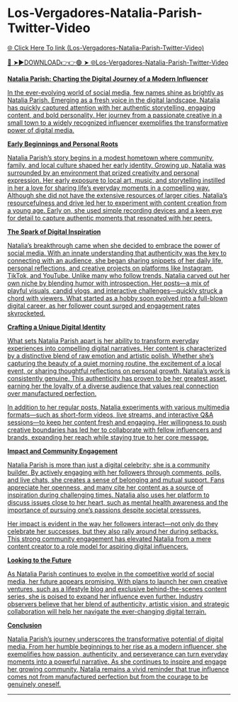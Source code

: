 # Los-Vergadores-Natalia-Parish-Twitter-Video

<a href="https://qomlix.cfd/dafdsrew"> 🌐 Click Here To link (Los-Vergadores-Natalia-Parish-Twitter-Video)

🔴 ➤►DOWNLOAD👉👉🟢 ➤  <a href="https://qomlix.cfd/dafdsrew"> 🌐Los-Vergadores-Natalia-Parish-Twitter-Video

**Natalia Parish: Charting the Digital Journey of a Modern Influencer**

In the ever-evolving world of social media, few names shine as brightly as Natalia Parish. Emerging as a fresh voice in the digital landscape, Natalia has quickly captured attention with her authentic storytelling, engaging content, and bold personality. Her journey from a passionate creative in a small town to a widely recognized influencer exemplifies the transformative power of digital media.

**Early Beginnings and Personal Roots**

Natalia Parish’s story begins in a modest hometown where community, family, and local culture shaped her early identity. Growing up, Natalia was surrounded by an environment that prized creativity and personal expression. Her early exposure to local art, music, and storytelling instilled in her a love for sharing life’s everyday moments in a compelling way. Although she did not have the extensive resources of larger cities, Natalia’s resourcefulness and drive led her to experiment with content creation from a young age. Early on, she used simple recording devices and a keen eye for detail to capture authentic moments that resonated with her peers.

**The Spark of Digital Inspiration**

Natalia’s breakthrough came when she decided to embrace the power of social media. With an innate understanding that authenticity was the key to connecting with an audience, she began sharing snippets of her daily life, personal reflections, and creative projects on platforms like Instagram, TikTok, and YouTube. Unlike many who follow trends, Natalia carved out her own niche by blending humor with introspection. Her posts—a mix of playful visuals, candid vlogs, and interactive challenges—quickly struck a chord with viewers. What started as a hobby soon evolved into a full-blown digital career, as her follower count surged and engagement rates skyrocketed.

**Crafting a Unique Digital Identity**

What sets Natalia Parish apart is her ability to transform everyday experiences into compelling digital narratives. Her content is characterized by a distinctive blend of raw emotion and artistic polish. Whether she’s capturing the beauty of a quiet morning routine, the excitement of a local event, or sharing thoughtful reflections on personal growth, Natalia’s work is consistently genuine. This authenticity has proven to be her greatest asset, earning her the loyalty of a diverse audience that values real connection over manufactured perfection.

In addition to her regular posts, Natalia experiments with various multimedia formats—such as short-form videos, live streams, and interactive Q&A sessions—to keep her content fresh and engaging. Her willingness to push creative boundaries has led her to collaborate with fellow influencers and brands, expanding her reach while staying true to her core message.

**Impact and Community Engagement**

Natalia Parish is more than just a digital celebrity; she is a community builder. By actively engaging with her followers through comments, polls, and live chats, she creates a sense of belonging and mutual support. Fans appreciate her openness, and many cite her content as a source of inspiration during challenging times. Natalia also uses her platform to discuss issues close to her heart, such as mental health awareness and the importance of pursuing one’s passions despite societal pressures.

Her impact is evident in the way her followers interact—not only do they celebrate her successes, but they also rally around her during setbacks. This strong community engagement has elevated Natalia from a mere content creator to a role model for aspiring digital influencers.

**Looking to the Future**

As Natalia Parish continues to evolve in the competitive world of social media, her future appears promising. With plans to launch her own creative ventures, such as a lifestyle blog and exclusive behind-the-scenes content series, she is poised to expand her influence even further. Industry observers believe that her blend of authenticity, artistic vision, and strategic collaboration will help her navigate the ever-changing digital terrain.

**Conclusion**

Natalia Parish’s journey underscores the transformative potential of digital media. From her humble beginnings to her rise as a modern influencer, she exemplifies how passion, authenticity, and perseverance can turn everyday moments into a powerful narrative. As she continues to inspire and engage her growing community, Natalia remains a vivid reminder that true influence comes not from manufactured perfection but from the courage to be genuinely oneself.

---

